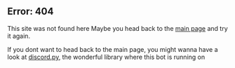 ## Error: 404

This site was not found here
Maybe you head back to the [main page](https://kejax.github.io/Hive-Stats-Bot) and try it again.

If you dont want to head back to the main page, you might wanna have a look at [discord.py](https://github.com/Rapptz/discord.py), the wonderful library where this bot is running on
